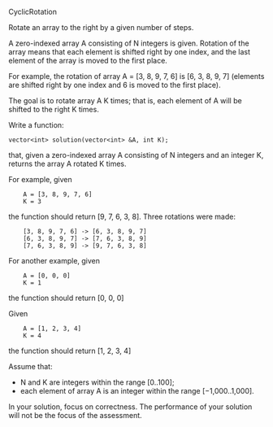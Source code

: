 CyclicRotation

Rotate an array to the right by a given number of steps.

A zero-indexed array A consisting of N integers is given. 
Rotation of the array means that each element is shifted right by one index, and the last element of the array is moved to the first place. 

For example, the rotation of array A = [3, 8, 9, 7, 6] is [6, 3, 8, 9, 7] (elements are shifted right by one index and 6 is moved to the first place).

The goal is to rotate array A K times; that is, each element of A will be shifted to the right K times.

Write a function:
```
vector<int> solution(vector<int> &A, int K);
```
that, given a zero-indexed array A consisting of N integers and an integer K, returns the array A rotated K times.

For example, given
```
    A = [3, 8, 9, 7, 6]
    K = 3
```
the function should return [9, 7, 6, 3, 8]. Three rotations were made:
```
    [3, 8, 9, 7, 6] -> [6, 3, 8, 9, 7]
    [6, 3, 8, 9, 7] -> [7, 6, 3, 8, 9]
    [7, 6, 3, 8, 9] -> [9, 7, 6, 3, 8]
```
For another example, given
```
    A = [0, 0, 0]
    K = 1
```
the function should return [0, 0, 0]

Given
```
    A = [1, 2, 3, 4]
    K = 4
```
the function should return [1, 2, 3, 4]

Assume that:
- N and K are integers within the range [0..100];
- each element of array A is an integer within the range [−1,000..1,000].

In your solution, focus on correctness. 
The performance of your solution will not be the focus of the assessment.
